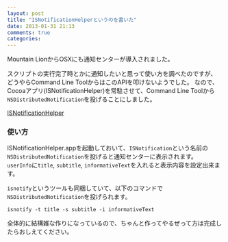 ```yaml
---
layout: post
title: "ISNotificationHelperというのを書いた"
date: 2013-01-31 21:13
comments: true
categories: 
---
```


Mountain LionからOSXにも通知センターが導入されました。  

スクリプトの実行完了時とかに通知したいと思って使い方を調べたのですが、
どうやらCommand Line ToolからはこのAPIを叩けないようでした。
なので、Cocoaアプリ(ISNotificationHelper)を常駐させて、Command Line Toolから
`NSDistributedNotification`を投げることにしました。

[ISNotificationHelper](https://github.com/ishkawa/ISNotificationHelper)

### 使い方

ISNotificationHelper.appを起動しておいて、`ISNotification`という名前の
`NSDistributedNotification`を投げると通知センターに表示されます。
`userInfo`に`title`, `subtitle`, `informativeText`を入れると表示内容を設定出来ます。

`isnotify`というツールも同梱していて、以下のコマンドで`NSDistributedNotification`を投げられます。
```
isnotify -t title -s subtitle -i informativeText
```

全体的に結構雑な作りになっているので、ちゃんと作ってやるぜって方は完成したらおしえてください。

